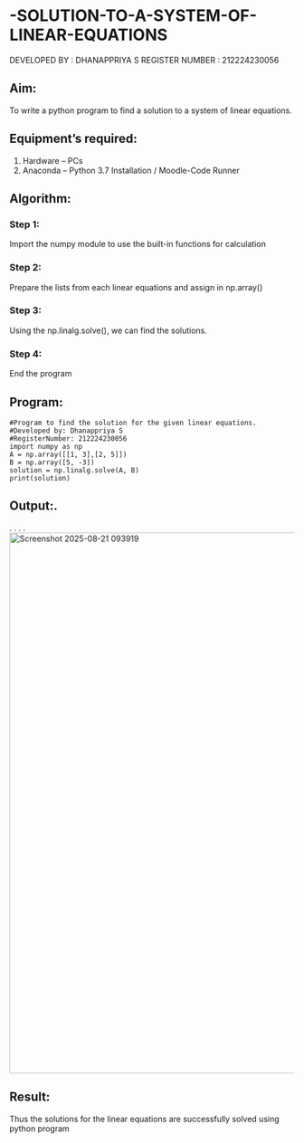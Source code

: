 # -SOLUTION-TO-A-SYSTEM-OF-LINEAR-EQUATIONS
DEVELOPED BY : DHANAPPRIYA S
REGISTER NUMBER : 212224230056
## Aim:
To write a python program to find a solution to a system of linear equations.
## Equipment’s required:
1. 	Hardware – PCs
2. 	Anaconda – Python 3.7 Installation / Moodle-Code Runner
## Algorithm:
### Step 1: 
Import the numpy module to use the built-in functions for calculation
### Step 2: 
Prepare the lists from each linear equations and assign in np.array()
### Step 3: 
Using the np.linalg.solve(), we can find the solutions.
### Step 4: 
End the program
## Program:
```
#Program to find the solution for the given linear equations.
#Developed by: Dhanappriya S
#RegisterNumber: 212224230056
import numpy as np
A = np.array([[1, 3],[2, 5]])
B = np.array([5, -3])
solution = np.linalg.solve(A, B)
print(solution)
```
## Output:.
.
.
.
.
<img width="857" height="956" alt="Screenshot 2025-08-21 093919" src="https://github.com/user-attachments/assets/fdfb1c90-2d62-4aac-9ddd-e4e7a8921bc0" />


## Result: 
Thus the solutions for the linear equations are successfully solved using python program


